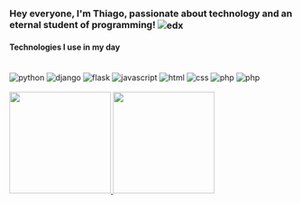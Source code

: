 ### Hey everyone, I'm Thiago, passionate about technology and an eternal student of programming!  <img align="center" alt="edx" src="https://img.shields.io/badge/Edx-193A3E?style=for-the-badge&logo=edx&logoColor=white"/>

#### Technologies I use in my day

<div style="display: inline_block"><br/>
    <img align="center" alt="python" src="https://img.shields.io/badge/Python-3776AB?style=for-the-badge&logo=python&logoColor=white"/>
    <img align="center" alt="django" src="https://img.shields.io/badge/Django-092E20?style=for-the-badge&logo=django&logoColor=white"/>
    <img align="center" alt="flask" src="https://img.shields.io/badge/Flask-000000?style=for-the-badge&logo=flask&logoColor=white"/>
    <img align="center" alt="javascript" src="https://img.shields.io/badge/JavaScript-323330?style=for-the-badge&logo=javascript&logoColor=F7DF1E"/>
    <img align="center" alt="html" src="https://img.shields.io/badge/HTML5-E34F26?style=for-the-badge&logo=html5&logoColor=white"/>
    <img align="center" alt="css" src="https://img.shields.io/badge/CSS3-1572B6?style=for-the-badge&logo=css3&logoColor=white"/>
    <img align="center" alt="php" src="https://img.shields.io/badge/PHP-777BB4?style=for-the-badge&logo=php&logoColor=white"/>
    <img align="center" alt="php" src="https://img.shields.io/badge/MySQL-00000F?style=for-the-badge&logo=mysql&logoColor=white"/>
</div><br/>

<div>
    <a href="https://github.com/t-zanin">
    <img height="180em" src= "https://github-readme-stats.vercel.app/api?username=t-zanin&show_icons=true&theme=dracula&include_all_commits=true&count_private=true"/>
    <img height="180em" src= "https://github-readme-stats.vercel.app/api/top-langs/?username=t-zanin&layout=compact&langs_count=16&theme=dracula" />
</div>

